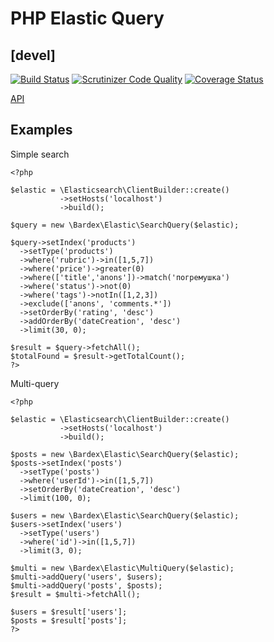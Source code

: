 # PHP Elastic Query
## [devel]

[![Build Status](https://travis-ci.org/bardex/elastic-query.svg?branch=devel)](https://travis-ci.org/bardex/elastic-query)
[![Scrutinizer Code Quality](https://scrutinizer-ci.com/g/bardex/elastic-query/badges/quality-score.png?b=devel)](https://scrutinizer-ci.com/g/bardex/elastic-query/?branch=devel)
[![Coverage Status](https://coveralls.io/repos/github/bardex/elastic-query/badge.svg?branch=devel&v=2)](https://coveralls.io/github/bardex/elastic-query?branch=devel&v=2)

[API](https://bardex.github.io/elastic-query/)

## Examples
Simple search

```
<?php

$elastic = \Elasticsearch\ClientBuilder::create()
           ->setHosts('localhost')
           ->build();

$query = new \Bardex\Elastic\SearchQuery($elastic);

$query->setIndex('products')
  ->setType('products')
  ->where('rubric')->in([1,5,7])
  ->where('price')->greater(0)
  ->where(['title','anons'])->match('погремушка')
  ->where('status')->not(0)
  ->where('tags')->notIn([1,2,3])
  ->exclude(['anons', 'comments.*'])
  ->setOrderBy('rating', 'desc')
  ->addOrderBy('dateCreation', 'desc')
  ->limit(30, 0);

$result = $query->fetchAll();
$totalFound = $result->getTotalCount();
?>
```


Multi-query
```
<?php

$elastic = \Elasticsearch\ClientBuilder::create()
           ->setHosts('localhost')
           ->build();

$posts = new \Bardex\Elastic\SearchQuery($elastic);
$posts->setIndex('posts')
  ->setType('posts')
  ->where('userId')->in([1,5,7])
  ->setOrderBy('dateCreation', 'desc')
  ->limit(100, 0);

$users = new \Bardex\Elastic\SearchQuery($elastic);
$users->setIndex('users')
  ->setType('users')
  ->where('id')->in([1,5,7])
  ->limit(3, 0);

$multi = new \Bardex\Elastic\MultiQuery($elastic);
$multi->addQuery('users', $users);
$multi->addQuery('posts', $posts);
$result = $multi->fetchAll();

$users = $result['users'];
$posts = $result['posts'];
?>
```

